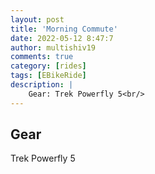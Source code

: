 ```yaml
---
layout: post
title: 'Morning Commute'
date: 2022-05-12 8:47:7
author: multishiv19
comments: true
category: [rides]
tags: [EBikeRide]
description: |
    Gear: Trek Powerfly 5<br/>
---
```


## Gear
Trek Powerfly 5



<div width='100%' class='strava-embed-placeholder' data-embed-type='activity' data-embed-id='7132581300'></div>
<script src='https://strava-embeds.com/embed.js'></script>

